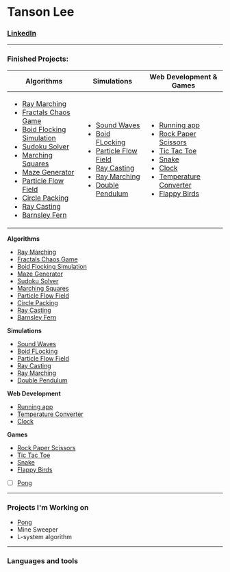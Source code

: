 # Tanson Lee

### [LinkedIn](www.linkedin.com/in/tanson-lee)

---

### Finished Projects:

| Algorithms                                                                                                                                                                                                                                                                                                                                                                                                                                                                                                                                                                                                                                                                                                                                                            | Simulations                                                                                                                                                                                                                                                                                                                                                                                                                                              | Web Development & Games                                                                                                                                                                                                                                                                                                                                                                                                                                                                 |
| --------------------------------------------------------------------------------------------------------------------------------------------------------------------------------------------------------------------------------------------------------------------------------------------------------------------------------------------------------------------------------------------------------------------------------------------------------------------------------------------------------------------------------------------------------------------------------------------------------------------------------------------------------------------------------------------------------------------------------------------------------------------- | -------------------------------------------------------------------------------------------------------------------------------------------------------------------------------------------------------------------------------------------------------------------------------------------------------------------------------------------------------------------------------------------------------------------------------------------------------- | --------------------------------------------------------------------------------------------------------------------------------------------------------------------------------------------------------------------------------------------------------------------------------------------------------------------------------------------------------------------------------------------------------------------------------------------------------------------------------------- |
| <ul><li>[Ray Marching](https://github.com/tansonlee/ray-marching)</li><li>[Fractals Chaos Game](https://github.com/tansonlee/fractals-with-chaos-game)</li><li>[Boid Flocking Simulation](https://github.com/tansonlee/flocking-simulation)</li><li>[Sudoku Solver](https://github.com/tansonlee/sudoku-solver)</li><li>[Marching Squares](https://github.com/tansonlee/marching-squares)</li><li>[Maze Generator](https://github.com/tansonlee/maze-generator)</li><li>[Particle Flow Field](https://github.com/tansonlee/particle-flow-field)</li><li>[Circle Packing](https://github.com/tansonlee/circle-packing)</li><li>[Ray Casting](https://github.com/tansonlee/2D-raycasting)</li><li>[Barnsley Fern](https://github.com/tansonlee/barnsley-fern)</li></ul> | <ul><li>[Sound Waves](https://github.com/tansonlee/sound-wave-simulator)</li><li>[Boid FLocking](https://github.com/tansonlee/flocking-simulation)</li><li>[Particle Flow Field](https://github.com/tansonlee/particle-flow-field)</li><li>[Ray Casting](https://github.com/tansonlee/2D-raycasting)</li><li>[Ray Marching](https://github.com/tansonlee/ray-marching)</li><li>[Double Pendulum](https://github.com/tansonlee/double-pendulum)</li></ul> | <ul><li>[Running app](https://github.com/tansonlee/running-app)</li><li>[Rock Paper Scissors](https://github.com/tansonlee/rock-paper-scissors)</li><li>[Tic Tac Toe](https://github.com/tansonlee/tic-tac-toe)</li><li>[Snake](https://github.com/tansonlee/snake)</li><li>[Clock](https://github.com/tansonlee/clock)</li><li>[Temperature Converter](https://github.com/tansonlee/temperature-converter)</li><li>[Flappy Birds](https://github.com/tansonlee/flappy-birds)</li></ul> |





**Algorithms**<br>
* [Ray Marching](https://github.com/tansonlee/ray-marching)
* [Fractals Chaos Game](https://github.com/tansonlee/fractals-with-chaos-game)
* [Boid Flocking Simulation](https://github.com/tansonlee/flocking-simulation)
* [Maze Generator](https://github.com/tansonlee/maze-generator)
* [Sudoku Solver](https://github.com/tansonlee/sudoku-solver)
* [Marching Squares](https://github.com/tansonlee/marching-squares)
* [Particle Flow Field](https://github.com/tansonlee/particle-flow-field)
* [Circle Packing](https://github.com/tansonlee/circle-packing)
* [Ray Casting](https://github.com/tansonlee/2D-raycasting)
* [Barnsley Fern](https://github.com/tansonlee/barnsley-fern)

**Simulations**<br>
* [Sound Waves](https://github.com/tansonlee/sound-wave-simulator)
* [Boid FLocking](https://github.com/tansonlee/flocking-simulation)
* [Particle Flow Field](https://github.com/tansonlee/particle-flow-field)
* [Ray Casting](https://github.com/tansonlee/2D-raycasting)
* [Ray Marching](https://github.com/tansonlee/ray-marching)
* [Double Pendulum](https://github.com/tansonlee/double-pendulum)

**Web Development**<br>
* [Running app](https://github.com/tansonlee/running-app)
* [Temperature Converter](https://github.com/tansonlee/temperature-converter)
* [Clock](https://github.com/tansonlee/clock)

**Games**
* [Rock Paper Scissors](https://github.com/tansonlee/rock-paper-scissors)
* [Tic Tac Toe](https://github.com/tansonlee/tic-tac-toe)
* [Snake](https://github.com/tansonlee/snake)
* [Flappy Birds](https://github.com/tansonlee/flappy-birds)
* [ ] [Pong](https://github.com/tansonlee/pong)


---

### Projects I'm Working on
* [Pong](https://github.com/tansonlee/pong)
* Mine Sweeper
* L-system algorithm

---

### Languages and tools

